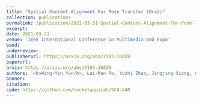 ```yaml
---
title: "Spatial Content Alignment For Pose Transfer (Oral)"
collection: publications
permalink: /publication/2021-03-31-Spatial-Content-Alignment-For-Pose-Transfer
excerpt: 
date: 2021-03-31
venue: 'IEEE International Conference on Multimedia and Expo'
band: 
underreview:
publisherurl: https://arxiv.org/abs/2103.16828
paperurl: 
arxiv: https://arxiv.org/abs/2103.16828
authors: '<b>Wing-Yin Yu</b>, Lai-Man Po, Yuzhi Zhao, Jingjing Xiong, Kin-Wai Lau'
banner: 
citation: 
code: https://github.com/rocketappslab/SCA-GAN
---
```

